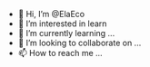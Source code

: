 - 👋 Hi, I’m @ElaEco
- 👀 I’m interested in learn
- 🌱 I’m currently learning ...
- 💞️ I’m looking to collaborate on ...
- 📫 How to reach me ...

<!---
ElaEco/ElaEco is a ✨ special ✨ repository because its `README.md` (this file) appears on your GitHub profile.
You can click the Preview link to take a look at your changes.
--->
